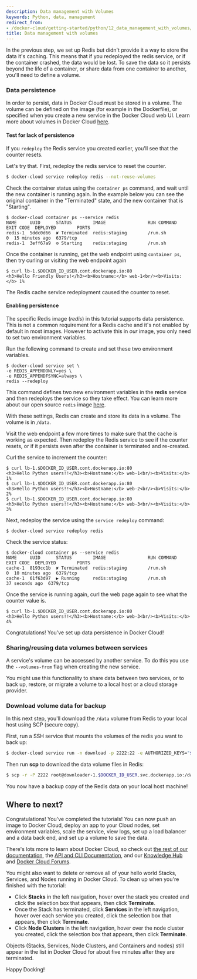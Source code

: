 ```yaml
---
description: Data management with Volumes
keywords: Python, data, management
redirect_from:
- /docker-cloud/getting-started/python/12_data_management_with_volumes/
title: Data management with volumes
---
```


In the previous step, we set up Redis but didn't provide it a way to store the
data it's caching. This means that if you redeployed the redis service, or if
the container crashed, the data would be lost. To save the data so it persists
beyond the life of a container, or share data from one container to another,
you'll need to define a volume.

### Data persistence

In order to persist, data in Docker Cloud must be stored in a volume. The volume
can be defined on the image (for example in the Dockerfile), or specified when
you create a new service in the Docker Cloud web UI. Learn more about volumes in
Docker Cloud [here](/docker-cloud/apps/volumes.md).

#### Test for lack of persistence

If you `redeploy` the Redis service you created earlier, you'll see that the counter resets.

Let's try that. First, redeploy the redis service to reset the counter.

```bash
$ docker-cloud service redeploy redis --not-reuse-volumes
```

Check the container status using the `container ps` command, and wait until the new container is running again. In the example below you can see the original container in the "Terminated" state, and the new container that is "Starting".

```none
$ docker-cloud container ps --service redis
NAME     UUID      STATUS        IMAGE                RUN COMMAND      EXIT CODE  DEPLOYED        PORTS
redis-1  5ddc0d66  ✘ Terminated  redis:staging        /run.sh                  0  15 minutes ago  6379/tcp
redis-1  3eff67a9  ⚙ Starting    redis:staging        /run.sh
```

Once the container is running, get the web endpoint using `container ps`, then try curling or visiting the web endpoint again

```none
$ curl lb-1.$DOCKER_ID_USER.cont.dockerapp.io:80
<h3>Hello Friendly Users!</h3><b>Hostname:</b> web-1<br/><b>Visits:</b> 1%
```

The Redis cache service redeployment caused the counter to reset.

#### Enabling persistence

The specific Redis image (*redis*) in this tutorial supports data persistence.
This is not a common requirement for a Redis cache and it's not enabled by
default in most images. However to activate this in *our* image, you only need
to set two environment variables.

Run the following command to create and set these two environment variables.

```none
$ docker-cloud service set \
-e REDIS_APPENDONLY=yes \
-e REDIS_APPENDFSYNC=always \
redis --redeploy
```

This command defines two new environment variables in the **redis** service and
then redeploys the service so they take effect. You can learn more about our
open source `redis` image <a href="https://github.com/docker-library/redis/" target ="_blank">here</a>.

With these settings, Redis can create and store its data in a volume. The volume is in `/data`.

Visit the web endpoint a few more times to make sure that the cache is working
as expected. Then redeploy the Redis service to see if the counter resets, or if
it persists even after the container is terminated and re-created.

Curl the service to increment the counter:

```none
$ curl lb-1.$DOCKER_ID_USER.cont.dockerapp.io:80
<h3>Hello Python users!!</h3><b>Hostname:</b> web-1<br/><b>Visits:</b> 1%
$ curl lb-1.$DOCKER_ID_USER.cont.dockerapp.io:80
<h3>Hello Python users!!</h3><b>Hostname:</b> web-2<br/><b>Visits:</b> 2%
$ curl lb-1.$DOCKER_ID_USER.cont.dockerapp.io:80
<h3>Hello Python users!!</h3><b>Hostname:</b> web-3<br/><b>Visits:</b> 3%
```

Next, redeploy the service using the `service redeploy` command:

```none
$ docker-cloud service redeploy redis
```

Check the service status:

```none
$ docker-cloud container ps --service redis
NAME     UUID      STATUS        IMAGE                RUN COMMAND      EXIT CODE  DEPLOYED        PORTS
cache-1  8193cc1b  ✘ Terminated  redis:staging        /run.sh                  0  10 minutes ago  6379/tcp
cache-1  61f63d97  ▶ Running     redis:staging        /run.sh                     37 seconds ago  6379/tcp
```

Once the service is running again, curl the web page again to see what the counter value is.

```none
$ curl lb-1.$DOCKER_ID_USER.cont.dockerapp.io:80
<h3>Hello Python users!!</h3><b>Hostname:</b> web-3<br/><b>Visits:</b> 4%
```

Congratulations! You've set up data persistence in Docker Cloud!

### Sharing/reusing data volumes between services

A service's volume can be accessed by another service. To do this you use the `--volumes-from` flag when creating the new service.

You might use this functionality to share data between two services, or to back
up, restore, or migrate a volume to a local host or a cloud storage provider.

### Download volume data for backup

In this next step, you'll download the `/data` volume from Redis to your local host using SCP (secure copy).

First, run a SSH service that mounts the volumes of the redis you want to back up:

```bash
$ docker-cloud service run -n download -p 2222:22 -e AUTHORIZED_KEYS="$(cat ~/.ssh/id_rsa.pub)" --volumes-from redis tutum/ubuntu
```

Then run **scp** to download the data volume files in Redis:

```bash
$ scp -r -P 2222 root@downloader-1.$DOCKER_ID_USER.svc.dockerapp.io:/data .
```

You now have a backup copy of the Redis data on your local host machine!

## Where to next?

Congratulations! You've completed the tutorials! You can now push an image to
Docker Cloud, deploy an app to your Cloud nodes, set environment variables,
scale the service, view logs, set up a load balancer and a data back end, and
set up a volume to save the data.

There's lots more to learn about Docker Cloud, so check out [the rest of our documentation](/docker-cloud/), the [API and CLI Documentation](../../../apidocs/docker-cloud.md), and our [Knowledge Hub](https://success.docker.com/Cloud) and [Docker Cloud Forums](https://forums.docker.com/c/docker-cloud).

You might also want to delete or remove all of your hello world Stacks, Services, and Nodes running in Docker Cloud. To clean up when you're finished with the tutorial:

- Click **Stacks** in the left navigation, hover over the stack you created and click the selection box that appears, then click **Terminate**.
- Once the Stack has terminated, click **Services** in the left navigation, hover over each service you created, click the selection box that appears, then click **Terminate**.
- Click **Node Clusters** in the left navigation, hover over the node cluster you created, click the selection box that appears, then click **Terminate**.

Objects (Stacks, Services, Node Clusters, and Containers and nodes) still appear
in the list in Docker Cloud for about five minutes after they are terminated.

Happy Docking!
